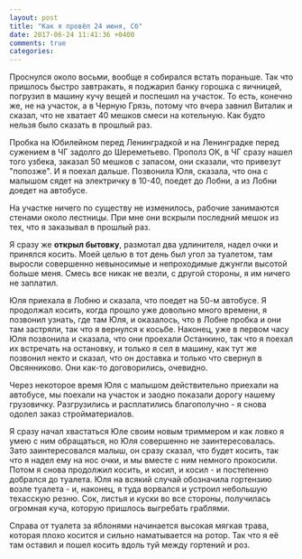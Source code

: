 ```yaml
---
layout: post
title: "Как я провёл 24 июня, Сб"
date: 2017-06-24 11:41:36 +0400
comments: true
categories: 
---
```

Проснулся около восьми, вообще я собирался встать пораньше. Так что пришлось быстро завтракать, я поджарил банку горошка с яичницей, погрузил в машину кучу вещей и поспешил на участок. То есть, конечно же, не на участок, а в Черную Грязь, потому что вчера завнил Виталик и сказал, что не хватает 40 мешков смеси на котельную. Как будто нельзя было сказать в прошлый раз.

Пробка на Юбилейном перед Ленинградкой и на Ленинградке перед сужением в ЧГ задолго до Шереметьево. Прополз ОК, в ЧГ сразу нашел того узбека, заказал 50 мешков с запасом, они сказали, что привезут "попозже". И я поехал дальше. Позвонила Юля, сказала, что она с малышом сядет на электричку в 10-40, поедет до Лобни, а из Лобни доедет на автобусе.

На участке ничего по существу не изменилось, рабочие занимаются стенами около лестницы. При мне они вскрыли последний мешок из тех, что я заказывал в прошлый раз.

Я сразу же **открыл бытовку**, размотал два удлинителя, надел очки и принялся косить. Моей целью в тот день был угол за туалетом, там выросли совершенно невыносимые и непроходимые джунгли высотой больше меня. Смесь все никак не везли, с другой стороны, я им ничего не заплатил.

Юля приехала в Лобню и сказала, что поедет на 50-м автобусе. Я продолжал косить, когда прошло уже довольно много времени, я позвонил узнать, где там Юля, и оказалось, что в Лобне пробка и они там застряли, так что я вернулся к косьбе. Наконец, уже в первом часу Юля позвонила и сказала, что они проехали Останкино, так что я поехал их встречать на остановку, и только я сел в машину, как тут же позвонил некто и сказал, что он доставка и только что свернул в Овсянниково. Они как-то договорились, очевидно.

Через некоторое время Юля с малышом действительно приехали на автобусе, мы поехали на участок и заодно показали дорогу нашему грузовичку. Разгрузились и расплатились благополучно - я снова одолел заказ стройматериалов.

Я сразу начал хвастаться Юле своим новым триммером и как ловко я умею с ним обращаться, но Юля совершенно не заинтересовалась. Зато заинтересовался малыш, он сразу сказал, что будет косить, так что я надел ему на нос очки, и мы вместе с ним немного прокосили. Потом я снова продолжил косить, и косил, и косил - и постепенно добрался до туалета. Юля на всякий случай обозначила гортензию возле туалета - и, наконец, я туда ворвался и устроил небольшую техасскую резню. Сок, листья и куски во все стороны, получилась огромная куча, которую пришлось выгребать граблями. 

Справа от туалета за яблонями начинается высокая мягкая трава, которая плохо косится и сильно наматывается на ротор. Так что я её там оставил и пошел косить вдоль туй между гортений и роз.
